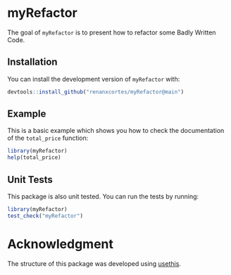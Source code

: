 
# myRefactor

The goal of `myRefactor` is to present how to refactor some Badly Written Code.

## Installation

You can install the development version of `myRefactor` with:

``` r
devtools::install_github("renanxcortes/myRefactor@main")
```

## Example

This is a basic example which shows you how to check the documentation of the `total_price` function:

``` r
library(myRefactor)
help(total_price)
```

## Unit Tests

This package is also unit tested. You can run the tests by running:

``` r
library(myRefactor)
test_check("myRefactor")
```

# Acknowledgment

The structure of this package was developed using [usethis](https://usethis.r-lib.org/).